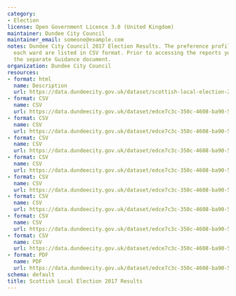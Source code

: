 ```yaml
---
category:
- Election
license: Open Government Licence 3.0 (United Kingdom)
maintainer: Dundee City Council
maintainer_email: someone@example.com
notes: Dundee City Council 2017 Election Results. The preference profile reports for
  each ward are listed in CSV format. Prior to accessing the reports you should read
  the separate Guidance document.
organization: Dundee City Council
resources:
- format: html
  name: Description
  url: https://data.dundeecity.gov.uk/dataset/scottish-local-election-2017-results
- format: CSV
  name: CSV
  url: https://data.dundeecity.gov.uk/dataset/edce7c3c-350c-4608-ba90-5a296dd27ad7/resource/291f2f43-a437-4c46-bdb4-14fa687fef49/download/coldside-ward-2017-election-results.csv
- format: CSV
  name: CSV
  url: https://data.dundeecity.gov.uk/dataset/edce7c3c-350c-4608-ba90-5a296dd27ad7/resource/e1bd755e-5b89-4c42-860c-cd95722a7a8a/download/east-end-ward-2017-election-results.csv
- format: CSV
  name: CSV
  url: https://data.dundeecity.gov.uk/dataset/edce7c3c-350c-4608-ba90-5a296dd27ad7/resource/ba1d296f-d5ac-4a73-ba4d-1babea549009/download/lochee-ward-2017-election-results.csv
- format: CSV
  name: CSV
  url: https://data.dundeecity.gov.uk/dataset/edce7c3c-350c-4608-ba90-5a296dd27ad7/resource/5ad4876c-8c95-49e3-ab32-f1759a03255b/download/maryfield-ward-2017-election-results.csv
- format: CSV
  name: CSV
  url: https://data.dundeecity.gov.uk/dataset/edce7c3c-350c-4608-ba90-5a296dd27ad7/resource/6b12bf64-9346-43db-82d6-4af616eb6f1a/download/north-east-ward-2017-election-results.csv
- format: CSV
  name: CSV
  url: https://data.dundeecity.gov.uk/dataset/edce7c3c-350c-4608-ba90-5a296dd27ad7/resource/db21fda1-7fa8-483b-bd6a-1b8abe1d5bf4/download/strathmartine-ward-2017-election-results.csv
- format: CSV
  name: CSV
  url: https://data.dundeecity.gov.uk/dataset/edce7c3c-350c-4608-ba90-5a296dd27ad7/resource/e492b38c-6baa-4fb8-8291-1040c474913a/download/the-ferry-ward-2017-election-results.csv
- format: CSV
  name: CSV
  url: https://data.dundeecity.gov.uk/dataset/edce7c3c-350c-4608-ba90-5a296dd27ad7/resource/24dbb463-6b80-448d-aae9-e118e7d0a947/download/west-end-ward-2017-election-results.csv
- format: PDF
  name: PDF
  url: https://data.dundeecity.gov.uk/dataset/edce7c3c-350c-4608-ba90-5a296dd27ad7/resource/4c1ffb11-aff9-4e4f-a5d7-e1caba10f9de/download/guidance.pdf
schema: default
title: Scottish Local Election 2017 Results
---
```

